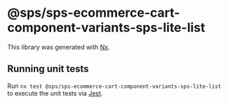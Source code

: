 # @sps/sps-ecommerce-cart-component-variants-sps-lite-list

This library was generated with [Nx](https://nx.dev).

## Running unit tests

Run `nx test @sps/sps-ecommerce-cart-component-variants-sps-lite-list` to execute the unit tests via [Jest](https://jestjs.io).
